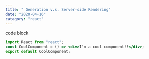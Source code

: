 ```yaml
---
title: " Generation v.s. Server-side Rendering"
date: "2020-04-16"
catagory: "react"
---
```


code block

```jsx
import React from "react";
const CoolComponent = () => <div>I'm a cool component!!</div>;
export default CoolComponent;
```
